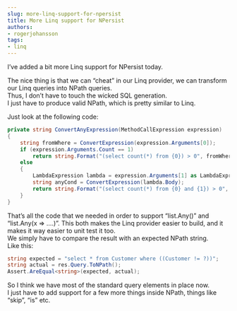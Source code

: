 ```yaml
---
slug: more-linq-support-for-npersist
title: More Linq support for NPersist
authors:
- rogerjohansson
tags:
- linq
---
```

I’ve added a bit more Linq support for NPersist today.

<!-- truncate -->

The nice thing is that we can “cheat” in our Linq provider, we can transform our Linq queries into NPath queries.  
Thus, I don’t have to touch the wicked SQL generation.  
I just have to produce valid NPath, which is pretty similar to Linq.

Just look at the following code:

```csharp
private string ConvertAnyExpression(MethodCallExpression expression)
{ 
    string fromWhere = ConvertExpression(expression.Arguments[0]);     
    if (expression.Arguments.Count == 1) 
        return string.Format("(select count(*) from {0}) > 0", fromWhere); 
    else 
    { 
        LambdaExpression lambda = expression.Arguments[1] as LambdaExpression; 
        string anyCond = ConvertExpression(lambda.Body); 
        return string.Format("(select count(*) from {0} and {1}) > 0", fromWhere,anyCond); 
    } 
} 
```

That’s all the code that we needed in order to support “list.Any()” and “list.Any(x =\> ….)”.
This both makes the Linq provider easier to build, and it makes it way easier to unit test it too.  
We simply have to compare the result with an expected NPath string.  
Like this:

```csharp
string expected = "select * from Customer where ((Customer != ?))";
string actual = res.Query.ToNPath(); 
Assert.AreEqual<string>(expected, actual);
```

So I think we have most of the standard query elements in place now.  
I just have to add support for a few more things inside NPath, things like “skip”, “is” etc.
